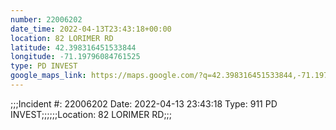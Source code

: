 ```yaml
---
number: 22006202
date_time: 2022-04-13T23:43:18+00:00
location: 82 LORIMER RD
latitude: 42.398316451533844
longitude: -71.19796084761525
type: PD INVEST
google_maps_link: https://maps.google.com/?q=42.398316451533844,-71.19796084761525
---
```


;;;Incident #: 22006202   Date: 2022-04-13 23:43:18   Type: 911 PD INVEST;;;;;;Location: 82 LORIMER RD;;;
